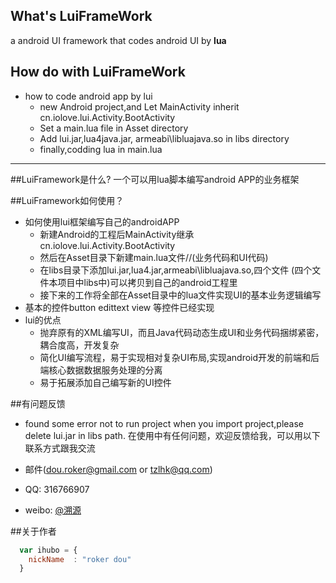 ## What's LuiFrameWork
a android UI framework that codes android UI by **lua**
## How do with LuiFrameWork
* how to code android app by lui
  * new Android project,and Let MainActivity inherit cn.iolove.lui.Activity.BootActivity
  * Set a main.lua file in Asset directory
  * Add lui.jar,lua4java.jar, armeabi\libluajava.so in libs directory
  * finally,codding lua in main.lua
***
##LuiFramework是什么?
一个可以用lua脚本编写android APP的业务框架



##LuiFramework如何使用？

* 如何使用lui框架编写自己的androidAPP
    *  新建Android的工程后MainActivity继承cn.iolove.lui.Activity.BootActivity
    *  然后在Asset目录下新建main.lua文件//(业务代码和UI代码)
    *  在libs目录下添加lui.jar,lua4.jar,armeabi\libluajava.so,四个文件 (四个文件本项目中libs中)可以拷贝到自己的android工程里
    *  接下来的工作将全部在Asset目录中的lua文件实现UI的基本业务逻辑编写
* 基本的控件button edittext view 等控件已经实现
* lui的优点
   *  抛弃原有的XML编写UI，而且Java代码动态生成UI和业务代码捆绑紧密，耦合度高，开发复杂
   *  简化UI编写流程，易于实现相对复杂UI布局,实现android开发的前端和后端核心数据数据服务处理的分离
   *  易于拓展添加自己编写新的UI控件



##有问题反馈
* found  some error not to run project when you import project,please delete lui.jar in libs path.
在使用中有任何问题，欢迎反馈给我，可以用以下联系方式跟我交流

* 邮件(dou.roker@gmail.com or tzlhk@qq.com)
* QQ: 316766907
* weibo: [@溯源](http://weibo.com/u/2395014387)





##关于作者

```javascript
  var ihubo = {
    nickName  : "roker dou"
  }
```
